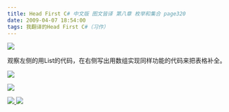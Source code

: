 ```yaml
---
title: Head First C# 中文版 图文皆译 第八章 枚举和集合 page320
date: 2009-04-07 18:54:00
tags: 我翻译的Head First C#（习作）
---
```

![](https://p-blog.csdn.net/images/p_blog_csdn_net/cuipengfei1/EntryImages/20090407/2009-04-07_18-29-22.jpg)

观察左侧的用List的代码，在右侧写出用数组实现同样功能的代码来把表格补全。

![](https://p-blog.csdn.net/images/p_blog_csdn_net/cuipengfei1/EntryImages/20090407/2009-04-07_18-31-36.jpg)

![](https://p-blog.csdn.net/images/p_blog_csdn_net/cuipengfei1/EntryImages/20090407/2009-04-07_18-33-52.jpg)



[ ![](https://profile.csdnimg.cn/5/2/5/3_cuipengfei1)
![](https://g.csdnimg.cn/static/user-reg-year/1x/11.png)
](https://blog.csdn.net/cuipengfei1)





